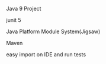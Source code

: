 Java 9 Project

junit 5

Java Platform Module System(Jigsaw)

Maven 

easy import on IDE and run tests
